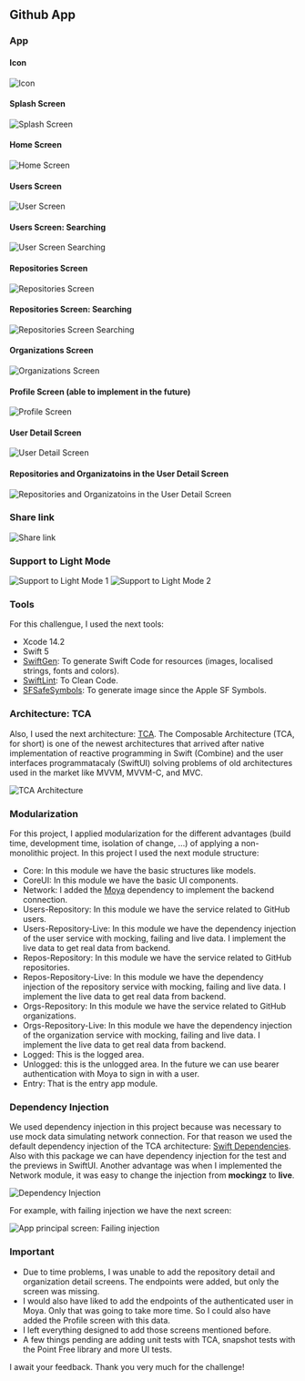 ## Github App

### App
#### Icon
![Icon](.img/1.png)

#### Splash Screen
![Splash Screen](.img/2.png)

#### Home Screen
![Home Screen](.img/3.png)

#### Users Screen
![User Screen](.img/4.png)

#### Users Screen: Searching
![User Screen Searching](.img/13.png)

#### Repositories Screen
![Repositories Screen](.img/5.png)

#### Repositories Screen: Searching
![Repositories Screen Searching](.img/14.png)

#### Organizations Screen
![Organizations Screen](.img/6.png)

#### Profile Screen (able to implement in the future)
![Profile Screen](.img/7.png)

#### User Detail Screen
![User Detail Screen](.img/8.png)

#### Repositories and Organizatoins in the User Detail Screen
![Repositories and Organizatoins in the User Detail Screen](.img/9.png)

### Share link
![Share link](.img/10.png)

### Support to Light Mode
![Support to Light Mode 1](.img/11.png)
![Support to Light Mode 2](.img/12.png)

### Tools

For this challengue, I used the next tools:
- Xcode 14.2
- Swift 5
- [SwiftGen](https://github.com/SwiftGen/SwiftGen): To generate Swift Code for resources (images, localised strings, fonts and colors).
- [SwiftLint](https://github.com/realm/SwiftLint): To Clean Code.
- [SFSafeSymbols](https://github.com/SFSafeSymbols/SFSafeSymbols): To generate image since the Apple SF Symbols.

### Architecture: TCA

Also, I used the next architecture: [TCA](https://github.com/pointfreeco/swift-composable-architecture). The Composable Architecture (TCA, for short) is one of the newest architectures that arrived after native implementation of reactive programming in Swift (Combine) and the user interfaces programmatacaly (SwiftUI) solving problems of old architectures used in the market like MVVM, MVVM-C, and MVC.

![TCA Architecture](.img/tca.png)


### Modularization

For this project, I applied modularization for the different advantages (build time, development time, isolation of change, ...) of applying a non-monolithic project. In this project I used the next module structure:

- Core: In this module we have the basic structures like models.
- CoreUI: In this module we have the basic UI components.
- Network: I added the [Moya](https://github.com/Moya/Moya) dependency to implement the backend connection.
- Users-Repository: In this module we have the service related to GitHub users.
- Users-Repository-Live: In this module we have the dependency injection of the user service with mocking, failing and live data. I implement the live data to get real data from backend.
- Repos-Repository: In this module we have the service related to GitHub repositories.
- Repos-Repository-Live: In this module we have the dependency injection of the repository service with mocking, failing and live data. I implement the live data to get real data from backend.
- Orgs-Repository: In this module we have the service related to GitHub organizations.
- Orgs-Repository-Live: In this module we have the dependency injection of the organization service with mocking, failing and live data. I implement the live data to get real data from backend.
- Logged: This is the logged area.
- Unlogged: this is the unlogged area. In the future we can use bearer authentication with Moya to sign in with a user.
- Entry: That is the entry app module.

### Dependency Injection

We used dependency injection in this project because was necessary to use mock data simulating network connection. For that reason we used the default dependency injection of the TCA architecture: [Swift Dependencies](https://github.com/pointfreeco/swift-dependencies). Also with this package we can have dependency injection for the test and the previews in SwiftUI. Another advantage was when I implemented the Network module, it was easy to change the injection from **mockingz** to **live**.

![Dependency Injection](.img/dependency-injection.png')

For example, with failing injection we have the next screen:

![App principal screen: Failing injection](.img/15.png)

### **Important**
- Due to time problems, I was unable to add the repository detail and organization detail screens. The endpoints were added, but only the screen was missing.
- I would also have liked to add the endpoints of the authenticated user in Moya. Only that was going to take more time. So I could also have added the Profile screen with this data.
- I left everything designed to add those screens mentioned before.
- A few things pending are adding unit tests with TCA, snapshot tests with the Point Free library and more UI tests.

I await your feedback. Thank you very much for the challenge!
